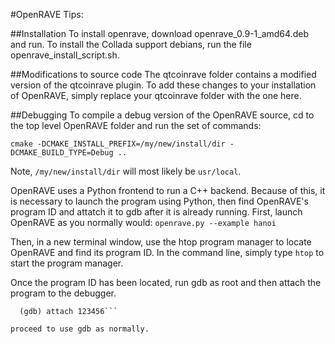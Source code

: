 #OpenRAVE Tips:

##Installation
To install openrave, download openrave_0.9-1_amd64.deb and run. To install the Collada support debians, run the file openrave_install_script.sh.

##Modifications to source code
The qtcoinrave folder contains a modified version of the qtcoinrave plugin. To add these changes to your installation of OpenRAVE, simply replace your qtcoinrave folder with the one here.

##Debugging
To compile a debug version of the OpenRAVE source, cd to the top level OpenRAVE folder and run the set of commands:

`cmake -DCMAKE_INSTALL_PREFIX=/my/new/install/dir -DCMAKE_BUILD_TYPE=Debug ..`


Note, `/my/new/install/dir` will most likely be `usr/local`.


OpenRAVE uses a Python frontend to run a C++ backend. Because of this, it is necessary to launch the program using Python, then find OpenRAVE's program ID and attatch it to gdb after it is already running. First, launch OpenRAVE as you normally would: 
`openrave.py --example hanoi`

Then, in a new terminal window, use the htop program manager to locate OpenRAVE and find its program ID. In the command line, simply type `htop` to start the program manager.

Once the program ID has been located, run gdb as root and then attach the program to the debugger.

```sudo gdb
  (gdb) attach 123456```
  
proceed to use gdb as normally.

